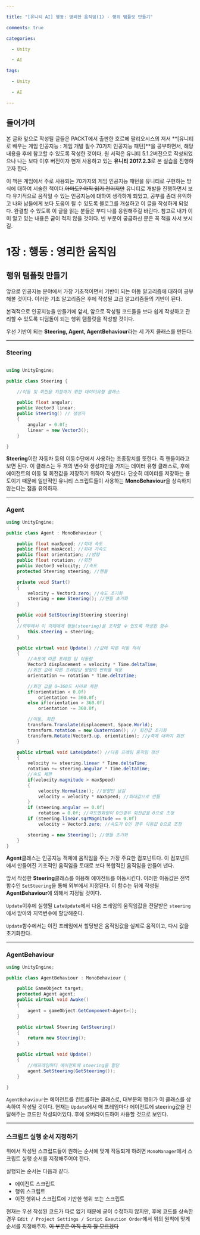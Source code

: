 ```yaml
---

title: "[유니티 AI] 행동: 영리한 움직임(1) - 행위 탬플릿 만들기"

comments: true

categories:

  - Unity

  - AI

tags:

  - Unity

  - AI

---
```


## 들어가며
 
 본 글와 앞으로 작성될 글들은 PACKT에서 출판한 호르헤 팔리오시스의 저서 **[유니티로 배우는 게임 인공지능 : 게임 개발 필수 70가지 인공지능 패턴]**을 공부하면서, 해당 내용을 후에 참고할 수 있도록 작성한 것이다.
 원 서적은 유니티 5.1.2버전으로 작성되었으나 나는 보다 이후 버전이자 현재 사용하고 있는 **유니티 2017.2.3**로 본 실습을 진행하고자 한다.
 
 이 책은 게임에서 주로 사용되는 70가지의 게임 인공지능 패턴을 유니티로 구현하는 방식에 대하여 서술한 책이다.~~아마도? 아직 읽기 전이지만~~ 유니티로 개발을 진행하면서 보다 유기적으로 움직일 수 있는 인공지능에 대하여 생각하게 되었고, 공부를 좀더 유익하고 나와 남들에게 보다 도움이 될 수 있도록 블로그를 개설하고 이 글을 작성하게 되었다. 완결할 수 있도록 이 글을 읽는 분들은 부디 나를 응원해주길 바란다.
 참고로 내가 이미 알고 있는 내용은 굳이 적지 않을 것이다. 빈 부분이 궁금하신 분은 꼭 책을 사서 보시길.
 
# 1장 : 행동 : 영리한 움직임
## 행위 탬플릿 만들기
 
 앞으로 인공지능 분야에서 가장 기초적이면서 기반이 되는 이동 알고리즘에 대하여 공부해볼 것이다. 이러한 기초 알고리즘은 후에 작성될 고급 알고리즘들의 기반이 된다.
 
 본격적으로 인공지능을 만들기에 앞서, 앞으로 작성될 코드들을 보다 쉽게 작성하고 관리할 수 있도록 디딤돌이 되는 행위 탬플릿을 작성할 것이다. 
 
우선 기반이 되는 **Steering, Agent, AgentBehaviour**라는 세 가지 클래스를 만든다.

 ---
### Steering
 
```cs

using UnityEngine;

public class Steering {

    //이동 및 회전을 저장하기 위한 데이터유형 클래스

    public float angular;
    public Vector3 linear; 
    public Steering() // 생성자
    {
        angular = 0.0f;
        linear = new Vector3();
    }

}

```
 
 **Steering**이란 자동차 등의 이동수단에서 사용하는 조종장치를 뜻한다. 즉 핸들이라고 보면 된다. 이 클래스는 두 개의 변수와 생성자만을 가지는 데이터 유형 클래스로, 후에 에이전트의 이동 및 회전값을 저장하기 위하여 작성한다.
 단순히 데이터를 저장하는 용도이기 때문에 일반적인 유니티 스크립트들이 사용하는 **MonoBehaviour**을 상속하지 않는다는 점을 유의하자.
 
 
---
 
### Agent
```cs
using UnityEngine;

public class Agent : MonoBehaviour {

    public float maxSpeed; //최대 속도
    public float maxAccel; //최대 가속도
    public float orientation; //방향
    public float rotation; //회전
    public Vector3 velocity; //속도
    protected Steering steering; //핸들

    private void Start()
    {
        velocity = Vector3.zero; //속도 초기화
        steering = new Steering(); //핸들 초기화
    }

    public void SetSteering(Steering steering)
    {
    //외부에서 이 객체에게 핸들(steering)을 조작할 수 있도록 작성한 함수
        this.steering = steering;
    }

    public virtual void Update() //값에 따른 이동 처리
    {
    	//속도에 따른 프레임 담 이동량
        Vector3 displacement = velocity * Time.deltaTime;
        //회전 값에 따른 프레임당 방향의 변화를 적용
        orientation += rotation * Time.deltaTime;

        //회전 값을 0~360도 사이로 제한
        if(orientation < 0.0f)
            orientation += 360.0f;
        else if(orientation > 360.0f)
            orientation -= 360.0f;

        //이동, 회전
        transform.Translate(displacement, Space.World);
        transform.rotation = new Quaternion(); // 회전값 초기화
        transform.Rotate(Vector3.up, orientation); //y축에 대하여 회전
    }

    public virtual void LateUpdate() //다음 프레임 움직임 갱신
    {
        velocity += steering.linear * Time.deltaTime;
        rotation += steering.angular * Time.deltaTime;
        //속도 제한
        if(velocity.magnitude > maxSpeed)
        {
            velocity.Normalize(); //방향만 남김
            velocity = velocity * maxSpeed; //최대값으로 만듦
        }
        if (steering.angular == 0.0f)
            rotation = 0.0f; //각도변화량이 0인경우 회전값을 0으로 조정
        if (steering.linear.sqrMagnitude == 0.0f)
            velocity = Vector3.zero; //속도가 0인 경우 이동값 0으로 조정

        steering = new Steering(); //핸들 초기화
    }
}

```

**Agent**클래스는 인공지능 객체에 움직임을 주는 가장 주요한 컴포넌트다. 이 컴포넌트에서 만들어진 기초적인 움직임을 토대로 보다 복합적인 움직임을 만들어 낸다.

앞서 작성한 **Steering**클래스를 이용해 에이전트를 이동시킨다. 이러한 이동값은 전역함수인 `SetSteering`을 통해 외부에서 지정된다. 이 함수는 뒤에 작성될 **AgentBehaviour**에 의해서 지정될 것이다.

`Update`이후에 실행될 `LateUpdate`에서 다음 프레임의 움직임값을 전달받은 `steering`에서 받아와 지역변수에 할당해준다.

`Update`함수에서는 이전 프레임에서 할당받은 움직임값을 실제로 움직이고, 다시 값을 초기화한다.

---
### AgentBehaviour
```cs
using UnityEngine;

public class AgentBehaviour : MonoBehaviour {

    public GameObject target;
    protected Agent agent;
    public virtual void Awake()
    {
        agent = gameObject.GetComponent<Agent>();
    }

    public virtual Steering GetSteering()
    {
        return new Steering();
    }

    public virtual void Update()
    {
        //매프레임마다 에이전트에 steering을 할당
        agent.SetSteering(GetSteering());
    }

}

```

`AgentBehaviour`는 에이전트를 컨트롤하는 클래스로, 대부분의 행위가 이 클래스를 상속하여 작성될 것이다. 현재는 `Update`에서 매 프레임마다 에이전트에 steering값을 전달해주는 코드만 작성되어있다. 후에 오버라이드하여 사용할 것으로 보인다.

---

### 스크립트 실행 순서 지정하기

위에서 작성된 스크립드들이 원하는 순서에 맞게 작동되게 하려면 `MonoManager`에서 스크립트 실행 순서를 지정해주어야 한다.

실행되는 순서는 다음과 같다.
* 에이전트 스크립트
* 행위 스크립트
* 이전 행위나 스크립트에 기반한 행위 또는 스크립트

현재는 우선 작성된 코드가 따로 없기 때문에 굳이 수정하지 않지만, 후에 코드를 상속한 경우 `Edit / Project Settings / Script Exeution Order`에서 위의 원칙에 맞게 순서를 지정해주자. ~~이 부분은 아직 뭔지 잘 모르겠다~~